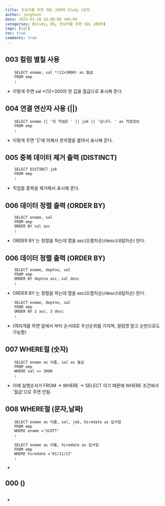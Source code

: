 ```yaml
---
title: 초보자를 위한 SQL 200제 Study 1일차
author: jonghoon
date: 2024-03-28 18:00:00 +09:00
categories: [Study, DB, 초보자를 위한 SQL 200제]
tags: [sql]
toc: true
comments: true
---
```

  
## 003 컬럼 별칠 사용

```
    SELECT ename, sal *(12+3000) as 월급
    FROM emp
    ;
```
- 이렇게 주면 sal *(12+3000) 한 값을 월급으로 표시해 준다.  
  

## 004 연결 연산자 사용 (||)

```
    SELECT ename || '의 직업은 ' || job || '입니다. ' as 직업정보
    FROM emp
    ;
```
- 이렇게 주면 '||'에 의해서 문자열을 붙여서 표시해 준다.  
  

## 005 중복 데이터 제거 출력 (DISTINCT) 

```
    SELECT DISTINCT job
    FROM emp
    ;
```
- 직업을 중복을 제거해서 표시해 준다.
  

## 006 데이터 정렬 출력 (ORDER BY) 

```
    SELECT ename, sal
    FROM emp
    ORDER BY sal asc
    ;
```
- ORDER BY 는 정렬을 하는데 열을 asc(오름차순)/desc(내림차순) 한다.  
  

## 006 데이터 정렬 출력 (ORDER BY) 

```
    SELECT ename, deptno, sal
    FROM emp
    ORDER BY deptno asc, sal desc 
    ;
```
- ORDER BY 는 정렬을 하는데 열을 asc(오름차순)/desc(내림차순) 한다. 

```
    SELECT ename, deptno, sal
    FROM emp
    ORDER BY 2 asc, 3 desc 
    ;
```
 - (여러개를 하면 앞에서 부터 순서대로 우선순위를 가지며, 컬럼명 말고 순번으로도 가능함)  
  

## 007 WHERE절 (숫자) 

```
    SELECT ename as 이름, sal as 월급
    FROM emp
    WHERE sal >= 3000
    ;
```
- 이때 실행순서가 FROM -> WHERE -> SELECT 이기 때문에 WHERE 조건에서 '월급'으로 주면 안됨.  


## 008 WHERE절 (문자,날짜)

```
    SELECT ename as 이름, sal, job, hiredate as 입사일
    FROM emp
    WHERE ename ='SCOTT'
    ;
```
```
    SELECT ename as 이름, hiredate as 입사일
    FROM emp
    WHERE hiredate ='81/11/17'
    ;
```
-   

## 000  () 

```

```
-   




